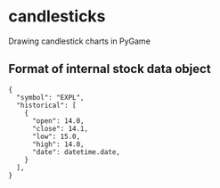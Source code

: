 # candlesticks

Drawing candlestick charts in PyGame

## Format of internal stock data object



    {
      "symbol": "EXPL",
      "historical": [
        {
          "open": 14.0,
          "close": 14.1,
          "low": 15.0,
          "high": 14.0,
          "date": datetime.date,
        }
      ],
    }
